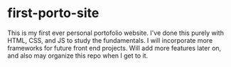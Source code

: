 # first-porto-site
This is my first ever personal portofolio website. I've done this purely with HTML, CSS, and JS to study the fundamentals. I will incorporate more frameworks for future front end projects. Will add more features later on, and also may organize this repo when I get to it.

